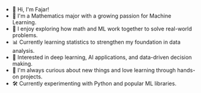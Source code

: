 - 👋 Hi, I'm Fajar! 
- 📘 I'm a Mathematics major with a growing passion for Machine Learning.
- 🧠 I enjoy exploring how math and ML work together to solve real-world problems.
- 📊 Currently learning statistics to strengthen my foundation in data analysis.
- 🤖 Interested in deep learning, AI applications, and data-driven decision making.
- 🌱 I'm always curious about new things and love learning through hands-on projects.
- 🛠️ Currently experimenting with Python and popular ML libraries.

<!--
**fajarraditya/fajarraditya** is a ✨ _special_ ✨ repository because its `README.md` (this file) appears on your GitHub profile.

Here are some ideas to get you started:

- 🔭 I’m currently working on ...
- 🌱 I’m currently learning ...
- 👯 I’m looking to collaborate on ...
- 🤔 I’m looking for help with ...
- 💬 Ask me about ...
- 📫 How to reach me: ...
- 😄 Pronouns: ...
- ⚡ Fun fact: ...
-->

